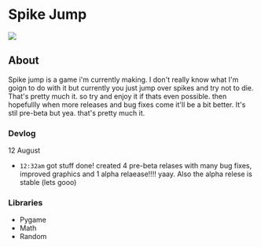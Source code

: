 
<h1>Spike Jump</h1>
<p align="left">
    <kbd><img src="https://img.shields.io/github/v/release/JoshuaDRose/spike-jump?color=olive&display_name=tag"/></kbd>
</p>
<h2>About</h2>
Spike jump is a game i'm currently making. I don't really know what I'm goign to do with it but currently you just jump over spikes and try not to die. That's pretty much it. so try and enjoy it if thats even possible. then hopefullly when more releases and bug fixes come it'll be a bit better. It's stil pre-beta but yea. that's pretty much it.

### Devlog
12 August
 - `12:32am` got stuff done! created 4 pre-beta relases with many bug fixes, improved graphics and 1 alpha relaease!!!! yaay. Also the alpha relese is stable (lets gooo)

<!-- 13 August
 - `9:29am` fixed a few things including the death screen. Still a bit puzzled about the hanging particles though. Also need to fix the explosion particle collision math as it seems to be off by a few pixels. -->
### Libraries 
<ul>
    <li>Pygame</li>
    <li>Math</li>
    <li>Random</li>
</ul>
